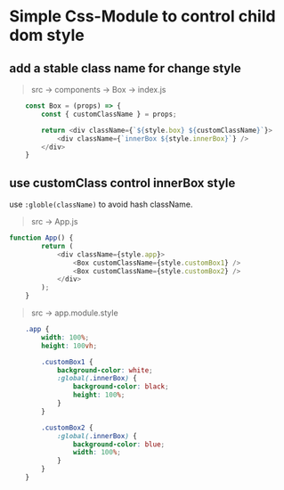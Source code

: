 # Simple Css-Module to control child dom style

## add a stable class name for change style

> src -> components -> Box -> index.js

```javascript
    const Box = (props) => {
        const { customClassName } = props;

        return <div className={`${style.box} ${customClassName}`}>
            <div className={`innerBox ${style.innerBox}`} />
        </div>
    }
```

## use customClass control innerBox style

use `:globle(className)` to avoid hash className.

> src -> App.js

```javascript
function App() {
        return (
            <div className={style.app}>
                <Box customClassName={style.customBox1} />
                <Box customClassName={style.customBox2} />
            </div>
        );
    }
```

> src -> app.module.style

```scss
    .app {
        width: 100%;
        height: 100vh;

        .customBox1 {
            background-color: white;
            :global(.innerBox) {
                background-color: black;
                height: 100%;
            }
        }

        .customBox2 {
            :global(.innerBox) {
                background-color: blue;
                width: 100%;
            }
        }
    }
```
